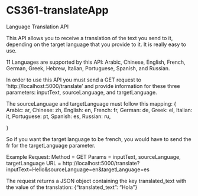 ﻿# CS361-translateApp
Language Translation API

This API allows you to receive a translation of the text you send to it, depending on the target language that you provide to it. It is really easy to use. 

11 Languages are supported by this API: Arabic, Chinese, English, French, German, Greek, Hebrew, Italian, Portuguese, Spanish, and Russian.

In order to use this API you must send a GET request to ‘http://localhost:5000/translate’ and provide information for these three parameters: inputText, sourceLanguage, and targetLanguage.

The sourceLanguage and targetLanguage must follow this mapping:
{
	Arabic: ar,
	Chinese: zh,
	English: en,
	French: fr,
	German: de,
	Greek: el,
	Italian: it,
	Portuguese: pt,
	Spanish: es,
	Russian: ru,

}

So if you want the target language to be french, you would have to send the fr for the targetLanguage parameter.


Example Request:
Method = GET
Params = inputText, sourceLanguage, targetLanguage
URL = http://localhost:5000/translate?inputText=Hello&sourceLanguage=en&targetLanguage=es



The request returns a JSON object containing the key translated_text with the value of the translation: {“translated_text”: “Hola”}
